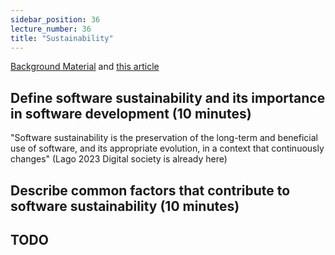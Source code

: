 ```yaml
---
sidebar_position: 36
lecture_number: 36
title: "Sustainability"
---
```


[Background Material](https://dl.acm.org/doi/10.1145/3639060) and [this article](https://arxiv.org/abs/2305.00436)

## Define software sustainability and its importance in software development (10 minutes)

"Software sustainability is the preservation of the long-term and beneficial use of software, and its appropriate evolution, in a context that continuously changes" (Lago 2023 Digital society is already here)

## Describe common factors that contribute to software sustainability (10 minutes)

## TODO